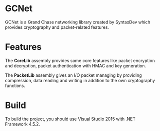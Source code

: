 # **GCNet**
GCNet is a Grand Chase networking library created by SyntaxDev which provides cryptography and packet-related features.
# Features
The **CoreLib** assembly provides some core features like packet encryption and decryption, packet authentication with HMAC and key generation.

The **PacketLib** assembly gives an I/O packet managing by providing compression, data reading and writing in addition to the own cryptography functions.
# Build
To build the project, you should use Visual Studio 2015 with .NET Framework 4.5.2.
